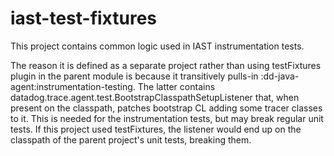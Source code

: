 # iast-test-fixtures

This project contains common logic used in IAST instrumentation tests.

The reason it is defined as a separate project rather than using testFixtures plugin in the parent module is because it
transitively pulls-in :dd-java-agent:instrumentation-testing.
The latter contains datadog.trace.agent.test.BootstrapClasspathSetupListener that, when present on the classpath,
patches bootstrap CL adding some tracer classes to it.
This is needed for the instrumentation tests, but may break regular unit tests.
If this project used testFixtures, the listener would end up on the classpath of the parent project's unit tests, breaking them.
